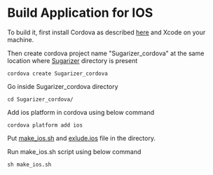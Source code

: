 # Build Application for IOS

To build it, first install Cordova as described [here](https://cordova.apache.org/#getstarted) and Xcode on your machine.

Then create cordova project name "Sugarizer_cordova" at the same location where [Sugarizer](https://github.com//llaske/sugarizer) directory is present

    cordova create Sugarizer_cordova

Go inside Sugarizer_cordova directory

    cd Sugarizer_cordova/
    
Add ios platform in cordova using below command

    cordova platform add ios

Put [make_ios.sh](https://github.com/sarthak-g/sugarizer-ios-build/blob/main/make_ios.sh) and [exlude.ios](https://github.com/sarthak-g/sugarizer-ios-build/blob/main/exclude.ios) file in the directory.

Run make_ios.sh script using below command

    sh make_ios.sh
    
